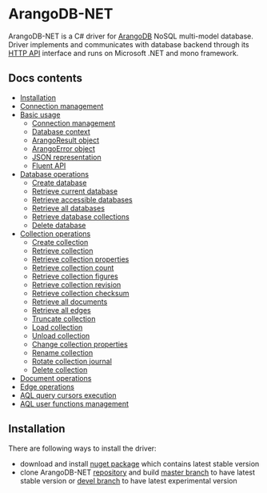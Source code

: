 # ArangoDB-NET

ArangoDB-NET is a C# driver for [ArangoDB](https://www.arangodb.com/) NoSQL multi-model database. Driver implements and communicates with database backend through its [HTTP API](https://docs.arangodb.com/HttpApi/README.html) interface and runs on Microsoft .NET and mono framework.

## Docs contents

- [Installation](#installation)
- [Connection management](#connection-management)
- [Basic usage](docs/BasicUsage.md)
  - [Connection management](docs/BasicUsage.md#connection-management)
  - [Database context](docs/BasicUsage.md#database-context)
  - [ArangoResult object](docs/BasicUsage.md#arangoresult-object)
  - [ArangoError object](docs/BasicUsage.md#arangoerror-object)
  - [JSON representation](docs/BasicUsage.md#json-representation)
  - [Fluent API](docs/BasicUsage.md#fluent-api)
- [Database operations](docs/DatabaseOperations.md)
  - [Create database](docs/DatabaseOperations.md#create-database)
  - [Retrieve current database](docs/DatabaseOperations.md#retrieve-current-database)
  - [Retrieve accessible databases](docs/DatabaseOperations.md#retrieve-accessible-databases)
  - [Retrieve all databases](docs/DatabaseOperations.md#retrieve-all-databases)
  - [Retrieve database collections](docs/DatabaseOperations.md#retrieve-database-collections)
  - [Delete database](docs/DatabaseOperations.md#delete-database)
- [Collection operations](docs/CollectionOperations.md)
  - [Create collection](docs/CollectionOperations.md#create-collection)
  - [Retrieve collection](docs/CollectionOperations.md#retrieve-collection)
  - [Retrieve collection properties](docs/CollectionOperations.md#retrieve-collection-properties)
  - [Retrieve collection count](docs/CollectionOperations.md#retrieve-collection-count)
  - [Retrieve collection figures](docs/CollectionOperations.md#retrieve-collection-figures)
  - [Retrieve collection revision](docs/CollectionOperations.md#retrieve-collection-revision)
  - [Retrieve collection checksum](docs/CollectionOperations.md#retrieve-collection-checksum)
  - [Retrieve all documents](docs/CollectionOperations.md#retrieve-all-documents)
  - [Retrieve all edges](docs/CollectionOperations.md#retrieve-all-edges)
  - [Truncate collection](docs/CollectionOperations.md#truncate-collection)
  - [Load collection](docs/CollectionOperations.md#load-collection)
  - [Unload collection](docs/CollectionOperations.md#unload-collection)
  - [Change collection properties](docs/CollectionOperations.md#change-collection-properties)
  - [Rename collection](docs/CollectionOperations.md#rename-collection)
  - [Rotate collection journal](docs/CollectionOperations.md#rotate-collection-journal)
  - [Delete collection](docs/CollectionOperations.md#delete-collection)
- [Document operations]()
- [Edge operations]()
- [AQL query cursors execution]()
- [AQL user functions management]()

## Installation

There are following ways to install the driver:

- download and install [nuget package]() which contains latest stable version
- clone ArangoDB-NET [repository](https://github.com/yojimbo87/ArangoDB-NET) and build [master branch](https://github.com/yojimbo87/ArangoDB-NET/tree/master) to have latest stable version or [devel branch](https://github.com/yojimbo87/ArangoDB-NET/tree/devel) to have latest experimental version
